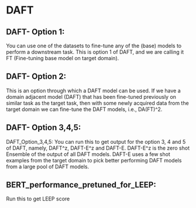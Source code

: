 # DAFT

## DAFT- Option 1: 
You can use one of the datasets to fine-tune any of the (base) models to perform a downstream task. This is option 1 of DAFT, and we are calling it FT (Fine-tuning base model on target domain).

## DAFT- Option 2: 
This is an option through which a DAFT model can be used. If we have a domain adjacent model (DAFT) that has been fine-tuned previously on similar task as the target task, then with some newly acquired data from the target domain we can fine-tune the DAFT models, i.e., DA(FT)^2.

## DAFT- Option 3,4,5: 
DAFT_Option_3,4,5: You can run this to get output for the option 3, 4 and 5 of DAFT, namely, DAFT^z, DAFT-E^z and DAFT-E. DAFT-E^z is the zero shot Ensemble of the output of all DAFT models. DAFT-E uses a few shot examples from the target domain to pick better performing DAFT models from a large pool of DAFT models.


## BERT_performance_pretuned_for_LEEP: 
Run this to get LEEP score
